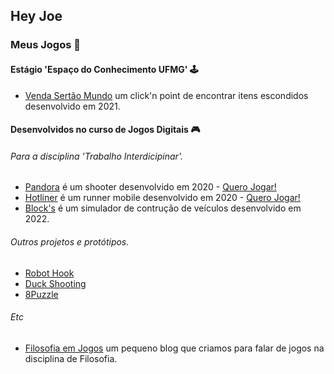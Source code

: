 ## Hey Joe

### Meus Jogos 👾

#### Estágio 'Espaço do Conhecimento UFMG' 🕹️ 

- [Venda Sertão Mundo](https://seufulo.netlify.app/1.0/) um click'n point de encontrar itens escondidos desenvolvido em 2021.

#### Desenvolvidos no curso de Jogos Digitais 🎮 

###### Para a disciplina 'Trabalho Interdicipinar'.

- [Pandora](https://github.com/jonathanbergson/TI1_Shooter_Pandora) é um shooter desenvolvido em 2020 - [Quero Jogar!](https://jonathanbergson.itch.io/pandora)
- [Hotliner](https://github.com/jonathanbergson/TI1_Runner_Hotliner) é um runner mobile desenvolvido em 2020 - [Quero Jogar!](https://jonathanbergson.itch.io/hotliner)
- [Block's](https://github.com/jonathanbergson/TI1_Runner_Hotliner) é um simulador de contrução de veículos desenvolvido em 2022.

###### Outros projetos e protótipos.

- [Robot Hook](https://github.com/jonathanbergson/LD_Game_RobotHook)
- [Duck Shooting](https://github.com/jonathanbergson/AED1_Game_DuckShooting)
- [8Puzzle](https://github.com/jonathanbergson/AED1_Game_8Puzzle)

###### Etc

- [Filosofia em Jogos](https://filosofia-em-jogos.netlify.app/) um pequeno blog que criamos para falar de jogos na disciplina de Filosofia.

<!--
**jonathanbergson/jonathanbergson** is a ✨ _special_ ✨ repository because its `README.md` (this file) appears on your GitHub profile.

Here are some ideas to get you started:

- 🔭 I’m currently working on ...
- 🌱 I’m currently learning ...
- 👯 I’m looking to collaborate on ...
- 🤔 I’m looking for help with ...
- 💬 Ask me about ...
- 📫 How to reach me: ...
- 😄 Pronouns: ...
- ⚡ Fun fact: ...
-->
